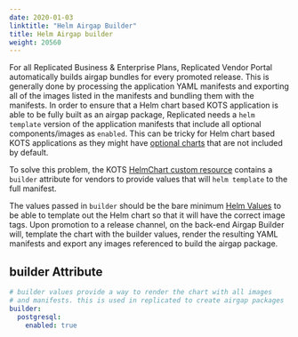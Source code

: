 ```yaml
---
date: 2020-01-03
linktitle: "Helm Airgap Builder"
title: Helm Airgap builder
weight: 20560
---
```


For all Replicated Business & Enterprise Plans, Replicated Vendor Portal automatically builds airgap bundles for every promoted release. This is generally done by processing the application YAML manifests and exporting all of the images listed in the manifests and bundling them with the manifests. In order to ensure that a Helm chart based KOTS application is able to be fully built as an airgap package, Replicated needs a `helm template` version of the application manifests that include all optional components/images as `enabled`. This can be tricky for Helm chart based KOTS applications as they might have [optional charts](/vendor/helm/optional-charts) that are not included by default.

To solve this problem, the KOTS [HelmChart custom resource](/reference/v1beta1/helmchart/) contains a `builder` attribute for vendors to provide values that will `helm template` to the full manifest.

The values passed in `builder` should be the bare minimum [Helm Values](https://helm.sh/docs/chart_template_guide/values_files/) to be able to template out the Helm chart so that it will have the correct image tags. Upon promotion to a release channel, on the back-end Airgap Builder will, template the chart with the builder values, render the resulting YAML manifests and export any images referenced to build the airgap package. 

## builder Attribute
```yaml
# builder values provide a way to render the chart with all images
# and manifests. this is used in replicated to create airgap packages
builder:
  postgresql:
    enabled: true
```
